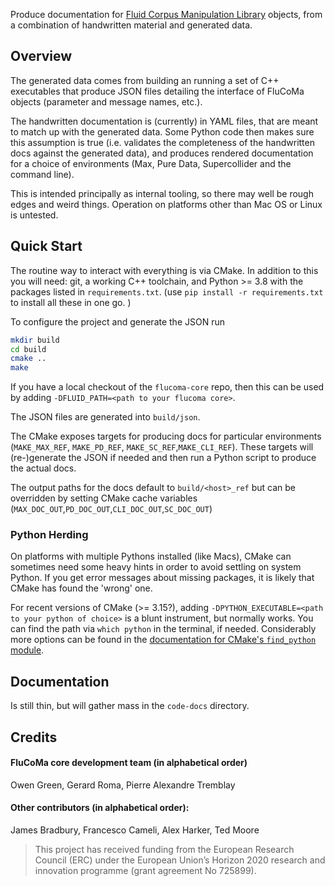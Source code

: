 Produce documentation for [Fluid Corpus Manipulation Library](https://github.com/flucoma/flucoma-core) objects, from a combination of handwritten material and generated data. 

## Overview 
The generated data comes from building an running a set of C++ executables that produce JSON files detailing the interface of FluCoMa objects (parameter and message names, etc.). 

The handwritten documentation is (currently) in YAML files, that are meant to match up with the generated data. Some Python code then makes sure this assumption is true (i.e. validates the completeness of the handwritten docs against the generated data), and produces rendered documentation for a choice of environments (Max, Pure Data, Supercollider and the command line). 

This is intended principally as internal tooling, so there may well be rough edges and weird things. Operation on platforms other than Mac OS or Linux is untested. 

## Quick Start 

The routine way to interact with everything is via CMake. In addition to this you will need: git, a working C++ toolchain, and Python >= 3.8 with the packages listed in `requirements.txt`. (use `pip install -r requirements.txt` to install all these in one go. )

To configure the project and generate the JSON run
```bash
mkdir build
cd build
cmake ..
make
```

If you have a local checkout of the `flucoma-core` repo, then this can be used by adding `-DFLUID_PATH=<path to your flucoma core>`. 

The JSON files are generated into `build/json`.

The CMake exposes targets for producing docs for particular environments (`MAKE_MAX_REF`, `MAKE_PD_REF`, `MAKE_SC_REF`,`MAKE_CLI_REF`). These targets will (re-)generate the JSON if needed and then run a Python script to produce the actual docs. 

The output paths for the docs default to `build/<host>_ref` but can be overridden by setting CMake cache variables (`MAX_DOC_OUT`,`PD_DOC_OUT`,`CLI_DOC_OUT`,`SC_DOC_OUT`)

### Python Herding
On platforms with multiple Pythons installed (like Macs), CMake can sometimes need some heavy hints in order to avoid settling on system Python. If you get error messages about missing packages, it is likely that CMake has found the 'wrong' one. 

For recent versions of CMake (>= 3.15?), adding `-DPYTHON_EXECUTABLE=<path to your python of choice>` is a blunt instrument, but normally works. You can find the path via `which python` in the terminal, if needed. Considerably more options can be found in the [documentation for CMake's `find_python` module](https://cmake.org/cmake/help/latest/module/FindPython.html). 

## Documentation 

Is still thin, but will gather mass in the `code-docs` directory. 

## Credits 
#### FluCoMa core development team (in alphabetical order)
Owen Green, Gerard Roma, Pierre Alexandre Tremblay

#### Other contributors (in alphabetical order):
James Bradbury, Francesco Cameli, Alex Harker, Ted Moore

> This project has received funding from the European Research Council (ERC) under the European Union’s Horizon 2020 research and innovation programme (grant agreement No 725899).
